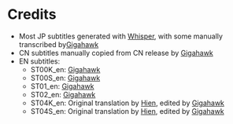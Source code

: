 # Credits

- Most JP subtitles generated with [Whisper](https://github.com/openai/whisper), with some manually transcribed by[Gigahawk](https://github.com/Gigahawk)
- CN subtitles manually copied from CN release by [Gigahawk](https://github.com/Gigahawk)
- EN subtitles:
    - ST00K_en: [Gigahawk](https://github.com/Gigahawk)
    - ST00S_en: [Gigahawk](https://github.com/Gigahawk)
    - ST01_en: [Gigahawk](https://github.com/Gigahawk)
    - ST02_en: [Gigahawk](https://github.com/Gigahawk)
    - ST04K_en: Original translation by [Hien](https://www.fiverr.com/hiens_), edited by [Gigahawk](https://github.com/Gigahawk)
    - ST04S_en: Original translation by [Hien](https://www.fiverr.com/hiens_), edited by [Gigahawk](https://github.com/Gigahawk)
